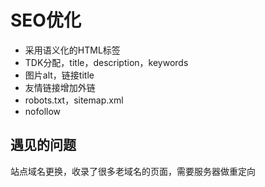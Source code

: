 SEO优化
===

* 采用语义化的HTML标签
* TDK分配，title，description，keywords
* 图片alt，链接title
* 友情链接增加外链
* robots.txt，sitemap.xml
* nofollow


## 遇见的问题
站点域名更换，收录了很多老域名的页面，需要服务器做重定向